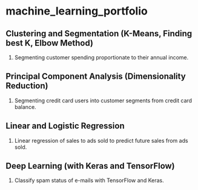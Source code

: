 # machine_learning_portfolio

## Clustering and Segmentation (K-Means, Finding best K, Elbow Method)

1. Segmenting customer spending proportionate to their annual income.

## Principal Component Analysis (Dimensionality Reduction)

1. Segmenting credit card users into customer segments from credit card balance.

## Linear and Logistic Regression

1. Linear regression of sales to ads sold to predict future sales from ads sold.

## Deep Learning (with Keras and TensorFlow)

1. Classify spam status of e-mails with TensorFlow and Keras.

